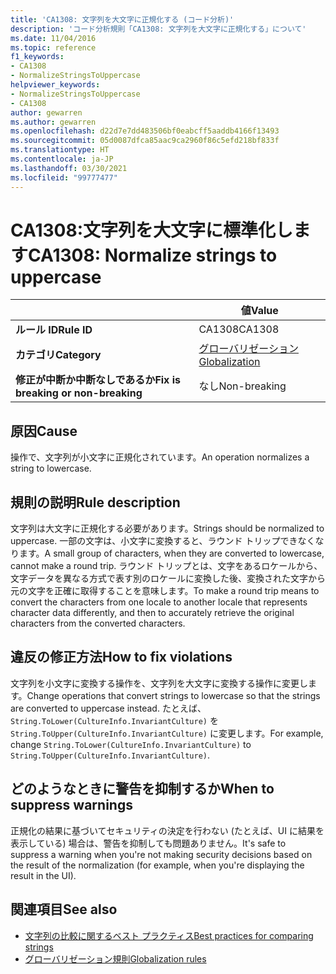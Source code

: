 ```yaml
---
title: 'CA1308: 文字列を大文字に正規化する (コード分析)'
description: 'コード分析規則「CA1308: 文字列を大文字に正規化する」について'
ms.date: 11/04/2016
ms.topic: reference
f1_keywords:
- CA1308
- NormalizeStringsToUppercase
helpviewer_keywords:
- NormalizeStringsToUppercase
- CA1308
author: gewarren
ms.author: gewarren
ms.openlocfilehash: d22d7e7dd483506bf0eabcff5aaddb4166f13493
ms.sourcegitcommit: 05d0087dfca85aac9ca2960f86c5efd218bf833f
ms.translationtype: HT
ms.contentlocale: ja-JP
ms.lasthandoff: 03/30/2021
ms.locfileid: "99777477"
---
```

# <a name="ca1308-normalize-strings-to-uppercase"></a><span data-ttu-id="b49ae-103">CA1308:文字列を大文字に標準化します</span><span class="sxs-lookup"><span data-stu-id="b49ae-103">CA1308: Normalize strings to uppercase</span></span>

| | <span data-ttu-id="b49ae-104">値</span><span class="sxs-lookup"><span data-stu-id="b49ae-104">Value</span></span> |
|-|-|
| <span data-ttu-id="b49ae-105">**ルール ID**</span><span class="sxs-lookup"><span data-stu-id="b49ae-105">**Rule ID**</span></span> |<span data-ttu-id="b49ae-106">CA1308</span><span class="sxs-lookup"><span data-stu-id="b49ae-106">CA1308</span></span>|
| <span data-ttu-id="b49ae-107">**カテゴリ**</span><span class="sxs-lookup"><span data-stu-id="b49ae-107">**Category**</span></span> |[<span data-ttu-id="b49ae-108">グローバリゼーション</span><span class="sxs-lookup"><span data-stu-id="b49ae-108">Globalization</span></span>](globalization-warnings.md)|
| <span data-ttu-id="b49ae-109">**修正が中断か中断なしであるか**</span><span class="sxs-lookup"><span data-stu-id="b49ae-109">**Fix is breaking or non-breaking**</span></span> |<span data-ttu-id="b49ae-110">なし</span><span class="sxs-lookup"><span data-stu-id="b49ae-110">Non-breaking</span></span>|

## <a name="cause"></a><span data-ttu-id="b49ae-111">原因</span><span class="sxs-lookup"><span data-stu-id="b49ae-111">Cause</span></span>

<span data-ttu-id="b49ae-112">操作で、文字列が小文字に正規化されています。</span><span class="sxs-lookup"><span data-stu-id="b49ae-112">An operation normalizes a string to lowercase.</span></span>

## <a name="rule-description"></a><span data-ttu-id="b49ae-113">規則の説明</span><span class="sxs-lookup"><span data-stu-id="b49ae-113">Rule description</span></span>

<span data-ttu-id="b49ae-114">文字列は大文字に正規化する必要があります。</span><span class="sxs-lookup"><span data-stu-id="b49ae-114">Strings should be normalized to uppercase.</span></span> <span data-ttu-id="b49ae-115">一部の文字は、小文字に変換すると、ラウンド トリップできなくなります。</span><span class="sxs-lookup"><span data-stu-id="b49ae-115">A small group of characters, when they are converted to lowercase, cannot make a round trip.</span></span> <span data-ttu-id="b49ae-116">ラウンド トリップとは、文字をあるロケールから、文字データを異なる方式で表す別のロケールに変換した後、変換された文字から元の文字を正確に取得することを意味します。</span><span class="sxs-lookup"><span data-stu-id="b49ae-116">To make a round trip means to convert the characters from one locale to another locale that represents character data differently, and then to accurately retrieve the original characters from the converted characters.</span></span>

## <a name="how-to-fix-violations"></a><span data-ttu-id="b49ae-117">違反の修正方法</span><span class="sxs-lookup"><span data-stu-id="b49ae-117">How to fix violations</span></span>

<span data-ttu-id="b49ae-118">文字列を小文字に変換する操作を、文字列を大文字に変換する操作に変更します。</span><span class="sxs-lookup"><span data-stu-id="b49ae-118">Change operations that convert strings to lowercase so that the strings are converted to uppercase instead.</span></span> <span data-ttu-id="b49ae-119">たとえば、`String.ToLower(CultureInfo.InvariantCulture)` を `String.ToUpper(CultureInfo.InvariantCulture)` に変更します。</span><span class="sxs-lookup"><span data-stu-id="b49ae-119">For example, change `String.ToLower(CultureInfo.InvariantCulture)` to `String.ToUpper(CultureInfo.InvariantCulture)`.</span></span>

## <a name="when-to-suppress-warnings"></a><span data-ttu-id="b49ae-120">どのようなときに警告を抑制するか</span><span class="sxs-lookup"><span data-stu-id="b49ae-120">When to suppress warnings</span></span>

<span data-ttu-id="b49ae-121">正規化の結果に基づいてセキュリティの決定を行わない (たとえば、UI に結果を表示している) 場合は、警告を抑制しても問題ありません。</span><span class="sxs-lookup"><span data-stu-id="b49ae-121">It's safe to suppress a warning when you're not making security decisions based on the result of the normalization (for example, when you're displaying the result in the UI).</span></span>

## <a name="see-also"></a><span data-ttu-id="b49ae-122">関連項目</span><span class="sxs-lookup"><span data-stu-id="b49ae-122">See also</span></span>

- [<span data-ttu-id="b49ae-123">文字列の比較に関するベスト プラクティス</span><span class="sxs-lookup"><span data-stu-id="b49ae-123">Best practices for comparing strings</span></span>](../../../standard/base-types/best-practices-strings.md)
- [<span data-ttu-id="b49ae-124">グローバリゼーション規則</span><span class="sxs-lookup"><span data-stu-id="b49ae-124">Globalization rules</span></span>](globalization-warnings.md)
